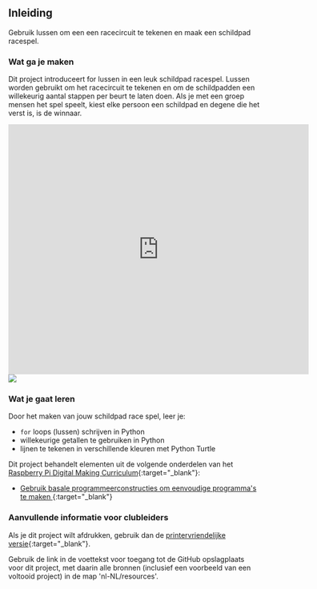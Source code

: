 ## Inleiding

Gebruik lussen om een een racecircuit te tekenen en maak een schildpad racespel.

### Wat ga je maken

Dit project introduceert for lussen in een leuk schildpad racespel. Lussen worden gebruikt om het racecircuit te tekenen en om de schildpadden een willekeurig aantal stappen per beurt te laten doen. Als je met een groep mensen het spel speelt, kiest elke persoon een schildpad en degene die het verst is, is de winnaar.

<div class="trinket">
  <iframe src="https://trinket.io/embed/python/9339862606?outputOnly=true&start=result" width="600" height="500" frameborder="0" marginwidth="0" marginheight="0" allowfullscreen>
  </iframe>
  <img src="images/race-finished.png">
</div>

### Wat je gaat leren

Door het maken van jouw schildpad race spel, leer je:

+ `for` loops (lussen) schrijven in Python
+ willekeurige getallen te gebruiken in Python
+ lijnen te tekenen in verschillende kleuren met Python Turtle

Dit project behandelt elementen uit de volgende onderdelen van het [Raspberry Pi Digital Making Curriculum](https://rpf.io/curriculum){:target="_blank"}:

+ [ Gebruik basale programmeerconstructies om eenvoudige programma's te maken ](https://www.raspberrypi.org/curriculum/programming/creator/){:target="_blank"}

### Aanvullende informatie voor clubleiders

Als je dit project wilt afdrukken, gebruik dan de [printervriendelijke versie](https://projects.raspberrypi.org/nl-NL/projects/turtle-race/print){:target="_blank"}.

Gebruik de link in de voettekst voor toegang tot de GitHub opslagplaats voor dit project, met daarin alle bronnen (inclusief een voorbeeld van een voltooid project) in de map 'nl-NL/resources'.